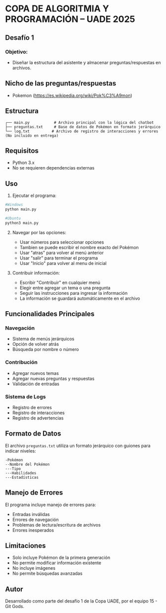# COPA DE ALGORITMIA Y PROGRAMACIÓN – UADE 2025
## Desafío 1

### Objetivo:

- Diseñar la estructura del asistente y almacenar preguntas/respuestas en archivos. 

## Nicho de las preguntas/respuestas

- Pokemon (https://es.wikipedia.org/wiki/Pok%C3%A9mon)


## Estructura

```
┌── main.py           # Archivo principal con la lógica del chatbot
├── preguntas.txt     # Base de datos de Pokémon en formato jerárquico
└── log.txt          # Archivo de registro de interacciones y errores (No incluido en entrega)
```

## Requisitos

- Python 3.x
- No se requieren dependencias externas

## Uso

1. Ejecutar el programa:
```bash
#Windows
python main.py
```

```bash
#Ubuntu
python3 main.py
```

2. Navegar por las opciones:
   - Usar números para seleccionar opciones
   - Tambien se puede escribir el nombre exacto del Pokémon
   - Usar "atras" para volver al menú anterior
   - Usar "salir" para terminar el programa
   - Usar "Inicio" para volver al menu de inicial

3. Contribuir información:
   - Escribir "Contribuir" en cualquier menú
   - Elegir entre agregar un tema o una pregunta
   - Seguir las instrucciones para ingresar la información
   - La información se guardará automáticamente en el archivo

## Funcionalidades Principales

### Navegación
- Sistema de menús jerárquicos
- Opción de volver atrás
- Búsqueda por nombre o número

### Contribución
- Agregar nuevos temas
- Agregar nuevas preguntas y respuestas
- Validación de entradas

### Sistema de Logs
- Registro de errores
- Registro de interacciones
- Registro de advertencias

## Formato de Datos

El archivo `preguntas.txt` utiliza un formato jerárquico con guiones para indicar niveles:
```
-Pokémon
--Nombre del Pokémon
---Tipo
---Habilidades
---Estadísticas
```

## Manejo de Errores

El programa incluye manejo de errores para:
- Entradas inválidas
- Errores de navegación
- Problemas de lectura/escritura de archivos
- Errores inesperados

## Limitaciones

- Solo incluye Pokémon de la primera generación
- No permite modificar información existente
- No incluye imágenes
- No permite búsquedas avanzadas

## Autor

Desarrollado como parte del desafío 1 de la Copa UADE, por el equipo 15 - Git Gods.
